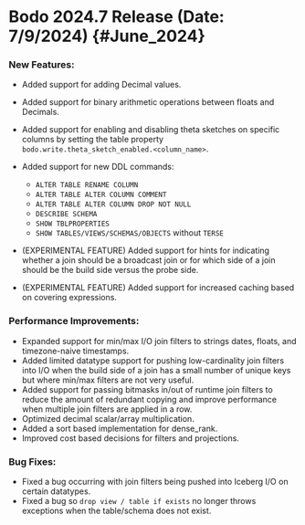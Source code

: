 Bodo 2024.7 Release (Date: 7/9/2024) {#June_2024}
=====================================

### New Features:

* Added support for adding Decimal values.
* Added support for binary arithmetic operations between floats and Decimals.
* Added support for enabling and disabling theta sketches on specific columns by setting the table property `bodo.write.theta_sketch_enabled.<column_name>`.
* Added support for new DDL commands:
    * `ALTER TABLE RENAME COLUMN`
    * `ALTER TABLE ALTER COLUMN COMMENT`
    * `ALTER TABLE ALTER COLUMN DROP NOT NULL`
    * `DESCRIBE SCHEMA`
    * `SHOW TBLPROPERTIES`
    * `SHOW TABLES/VIEWS/SCHEMAS/OBJECTS` without `TERSE`

* (EXPERIMENTAL FEATURE) Added support for hints for indicating whether a join should be a broadcast join or for which side of a join should be the build side versus the probe side.
* (EXPERIMENTAL FEATURE) Added support for increased caching based on covering expressions.


### Performance Improvements:

* Expanded support for min/max I/O join filters to strings dates, floats, and timezone-naive timestamps.
* Added limited datatype support for pushing low-cardinality join filters into I/O when the build side of a join has a small number of unique keys but where min/max filters are not very useful.
* Added support for passing bitmasks in/out of runtime join filters to reduce the amount of redundant copying and improve performance when multiple join filters are applied in a row.
* Optimized decimal scalar/array multiplication.
* Added a sort based implementation for dense_rank.
* Improved cost based decisions for filters and projections.


### Bug Fixes:

* Fixed a bug occurring with join filters being pushed into Iceberg I/O on certain datatypes.
* Fixed a bug so `drop view / table if exists` no longer throws exceptions when the table/schema does not exist.
